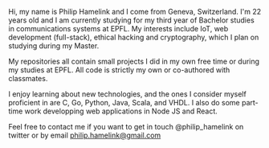 Hi, my name is Philip Hamelink and I come from Geneva, Switzerland. I'm 22 years old and I am currently studying for my third year of Bachelor studies in communications systems at EPFL.
My interests include IoT, web development (full-stack), ethical hacking and cryptography, which I plan on studying during my Master.

My repositories all contain small projects I did in my own free time or during my studies at EPFL. All code is strictly my own or co-authored with classmates.

I enjoy learning about new technologies, and the ones I consider myself proficient in are C, Go, Python, Java, Scala, and VHDL. I also do some part-time work developping web applications in Node JS and React.

Feel free to contact me if you want to get in touch @philip_hamelink on twitter or by email philip.hamelink@gmail.com

<!---
phamelink/phamelink is a ✨ special ✨ repository because its `README.md` (this file) appears on your GitHub profile.
You can click the Preview link to take a look at your changes.
--->
